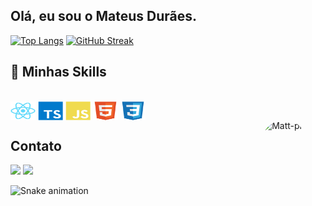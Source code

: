 ## Olá, eu sou o Mateus Durães.


[![Top Langs](https://github-readme-stats.vercel.app/api/top-langs/?username=matt-duraes&theme=highcontrast)](https://github.com/anuraghazra/github-readme-stats) 
[![GitHub Streak](https://github-readme-streak-stats.herokuapp.com?user=matt-duraes&theme=highcontrast&locale=pt_BR&date_format=j%20M%5B%20Y%5D&mode=weekly&exclude_days=Sun%2CSat)](https://git.io/streak-stats)

## 🚀 Minhas Skills

<div style="display: inline_block"><br>
  <img align="center" alt="Matt-React" height="30" width="40" src="https://raw.githubusercontent.com/devicons/devicon/master/icons/react/react-original.svg">
  <img align="center" alt="Matt-Ts" height="30" width="40" src="https://raw.githubusercontent.com/devicons/devicon/master/icons/typescript/typescript-plain.svg">
  <img align="center" alt="Matt-Js" height="30" width="40" src="https://raw.githubusercontent.com/devicons/devicon/master/icons/javascript/javascript-plain.svg">
  <img align="center" alt="Matt-HTML" height="30" width="40" src="https://raw.githubusercontent.com/devicons/devicon/master/icons/html5/html5-original.svg">
  <img align="center" alt="Matt-CSS" height="30" width="40" src="https://raw.githubusercontent.com/devicons/devicon/master/icons/css3/css3-original.svg">
  <img align="right" alt="Matt-pic" height="150" style="border-radius:50px; margin:15px; padding:15px" 
  src="https://cdn.discordapp.com/attachments/725857423671427134/933526455965609984/GIFPAL-20220119215948.gif">
</div>

## Contato
  <div>
      <a href = "mailto:mateusduraessilva@gmail.com?Subject=contato&Body=Ol%E1%2C"><img src="https://img.shields.io/badge/-Gmail-%23333?style=for-the-badge&logo=gmail&logoColor=white" target="_blank"></a>
      <a href="https://www.linkedin.com/in/mattduraes/" target="_blank"><img src="https://img.shields.io/badge/-LinkedIn-%230077B5?style=for-the-badge&logo=linkedin&logoColor=white" target="_blank"></a> 
   </div>
 
 ![Snake animation](https://github.com/matt-duraes/matt-duraes/blob/output/github-contribution-grid-snake.svg)
 

